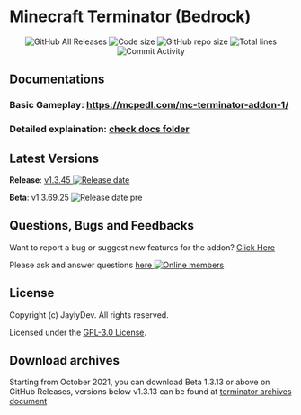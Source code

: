 # Minecraft Terminator (Bedrock)

<p align="center">
  <img src="https://img.shields.io/github/downloads/jaylydev/terminator/total.svg" alt="GitHub All Releases"/>
  <img src="https://img.shields.io/github/languages/code-size/jaylydev/terminator.svg" alt="Code size"/>
  <img src="https://img.shields.io/github/repo-size/jaylydev/terminator.svg" alt="GitHub repo size"/>
  <img src="https://img.shields.io/tokei/lines/github/jaylydev/terminator" alt="Total lines"/>
  <img src="https://img.shields.io/github/commit-activity/m/jaylydev/terminator" alt="Commit Activity"/>
</p>

## Documentations
### Basic Gameplay: https://mcpedl.com/mc-terminator-addon-1/
### Detailed explaination: [check docs folder](https://github.com/JaylyDev/terminator/tree/main/docs/)

## Latest Versions

**Release**: <a href="https://github.com/JaylyDev/terminator/releases/latest"/>v1.3.45 <img src="https://img.shields.io/github/release-date/jaylydev/terminator" alt="Release date"/></a>

**Beta**: v1.3.69.25 <img src="https://img.shields.io/github/release-date-pre/jaylydev/terminator" alt="Release date pre"/>

## Questions, Bugs and Feedbacks

Want to report a bug or suggest new features for the addon? [Click Here](https://github.com/JaylyDev/terminator/issues/new/choose)

Please ask and answer questions <a href="https://discord.gg/Xn8TCJWA"/>here <img src="https://img.shields.io/discord/570758760373420033" alt="Online members"></a>

## License

Copyright (c) JaylyDev. All rights reserved.

Licensed under the [GPL-3.0 License](https://github.com/JaylyDev/terminator/blob/main/LICENSE).

## Download archives

Starting from October 2021, you can download Beta 1.3.13 or above on GitHub Releases, versions below v1.3.13 can be found at [terminator archives document](https://github.com/JaylyDev/terminator/blob/main/.github/download-archives.md)
